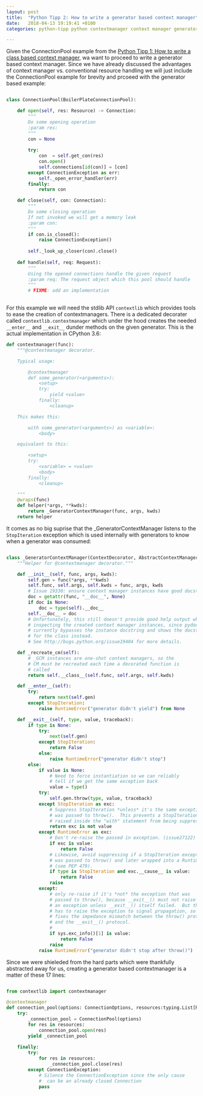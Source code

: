 ```yaml
---
layout: post
title:  "Python Tipp 2: How to write a generator based context manager"
date:   2018-04-13 19:19:41 +0100
categories: python-tipp python contextmanager context manager generator

---
```



Given the ConnectionPool example from the [Python Tipp 1: How to write a class based context manager](2018-03-04-python-tipp-context-manager-class-1.md),
wa want to proceed to write a generator based context manager.
Since we have already discussed the advantages of context manager vs. conventional resource handling we will just include the ConnectionPool example for brevity and prcoeed with the generator based example:

```python

class ConnectionPool(BoilerPlateConnectionPool):

    def open(self, res: Resource) -> Connection:
        """
        Do some opening operation
        :param res:
        """
        con = None
      
        try:
            con  = self.get_con(res)
            con.open()
            self.connections[id(con)] = [con]
        except ConnectionException as err:
            self._open_error_handler(err)
        finally:
            return con

    def close(self, con: Connection):
        """
        Do some closing operation
        If not invoked we will get a memory leak
        :param con:
        """
        if con.is_closed():
            raise ConnectionException()
        
        self._look_up_closer(con).close()
        
    def handle(self, req: Request):
        """
        Using the opened connections handle the given request
        :param req: The request object which this pool should handle
        """
        # FIXME: add an implementation
        
```

For this example we will need the stdlib API ```contextlib``` which provides tools to ease the creation of contextmanagers.
There is a dedicated decorater called ```contextlib.contextmanager``` which under the hood creates the needed ```__enter__``` and ```__exit__``` dunder methods on the given generator.
This is the actual implementation in CPython 3.6:

```python
def contextmanager(func):
    """@contextmanager decorator.

    Typical usage:

        @contextmanager
        def some_generator(<arguments>):
            <setup>
            try:
                yield <value>
            finally:
                <cleanup>

    This makes this:

        with some_generator(<arguments>) as <variable>:
            <body>

    equivalent to this:

        <setup>
        try:
            <variable> = <value>
            <body>
        finally:
            <cleanup>

    """
    @wraps(func)
    def helper(*args, **kwds):
        return _GeneratorContextManager(func, args, kwds)
    return helper
```

It comes as no big suprise that the _GeneratorContextManager listens to the ```StopIteration``` exception which is used internally with generators to know when a generator was consumed:

```python

class _GeneratorContextManager(ContextDecorator, AbstractContextManager):
    """Helper for @contextmanager decorator."""

    def __init__(self, func, args, kwds):
        self.gen = func(*args, **kwds)
        self.func, self.args, self.kwds = func, args, kwds
        # Issue 19330: ensure context manager instances have good docstrings
        doc = getattr(func, "__doc__", None)
        if doc is None:
            doc = type(self).__doc__
        self.__doc__ = doc
        # Unfortunately, this still doesn't provide good help output when
        # inspecting the created context manager instances, since pydoc
        # currently bypasses the instance docstring and shows the docstring
        # for the class instead.
        # See http://bugs.python.org/issue19404 for more details.

    def _recreate_cm(self):
        # _GCM instances are one-shot context managers, so the
        # CM must be recreated each time a decorated function is
        # called
        return self.__class__(self.func, self.args, self.kwds)

    def __enter__(self):
        try:
            return next(self.gen)
        except StopIteration:
            raise RuntimeError("generator didn't yield") from None

    def __exit__(self, type, value, traceback):
        if type is None:
            try:
                next(self.gen)
            except StopIteration:
                return False
            else:
                raise RuntimeError("generator didn't stop")
        else:
            if value is None:
                # Need to force instantiation so we can reliably
                # tell if we get the same exception back
                value = type()
            try:
                self.gen.throw(type, value, traceback)
            except StopIteration as exc:
                # Suppress StopIteration *unless* it's the same exception that
                # was passed to throw().  This prevents a StopIteration
                # raised inside the "with" statement from being suppressed.
                return exc is not value
            except RuntimeError as exc:
                # Don't re-raise the passed in exception. (issue27122)
                if exc is value:
                    return False
                # Likewise, avoid suppressing if a StopIteration exception
                # was passed to throw() and later wrapped into a RuntimeError
                # (see PEP 479).
                if type is StopIteration and exc.__cause__ is value:
                    return False
                raise
            except:
                # only re-raise if it's *not* the exception that was
                # passed to throw(), because __exit__() must not raise
                # an exception unless __exit__() itself failed.  But throw()
                # has to raise the exception to signal propagation, so this
                # fixes the impedance mismatch between the throw() protocol
                # and the __exit__() protocol.
                #
                if sys.exc_info()[1] is value:
                    return False
                raise
            raise RuntimeError("generator didn't stop after throw()")


```

Since we were shieleded from the hard parts which were thankfully abstracted away for us, creating a generator based contextmanager is a matter of these 17 lines:

```python

from contextlib import contextmanager

@contextmanager
def connection_pool(options: ConnectionOptions, resources:typing.List[Resource]):
    try:
        _connection_pool = ConnectionPool(options)
        for res in resources:
            connection_pool.open(res)
        yield _connection_pool
        
    finally:
        try:
            for res in resources:
                _connection_pool.close(res)
        except ConnectionException:
            # Silence the ConnectionException since the only cause
            #  can be an already closed Connection
            pass
         
```

